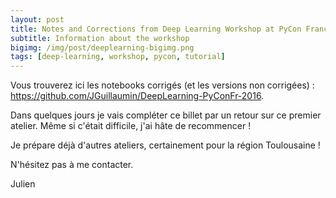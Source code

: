 ```yaml
---
layout: post
title: Notes and Corrections from Deep Learning Workshop at PyCon France - Otober 15, 2016
subtitle: Information about the workshop
bigimg: /img/post/deeplearning-bigimg.png
tags: [deep-learning, workshop, pycon, tutorial]
---
```



Vous trouverez ici les notebooks corrigés (et les versions non corrigées) : <a href="https://github.com/JGuillaumin/DeepLearning-PyConFr-2016">https://github.com/JGuillaumin/DeepLearning-PyConFr-2016</a>. 


Dans quelques jours je vais compléter ce billet par un retour sur ce premier atelier.
Même si c'était difficile, j'ai hâte de recommencer !


Je prépare déjà d'autres ateliers, certainement pour la région Toulousaine ! 


N'hésitez pas à me contacter. 


Julien

